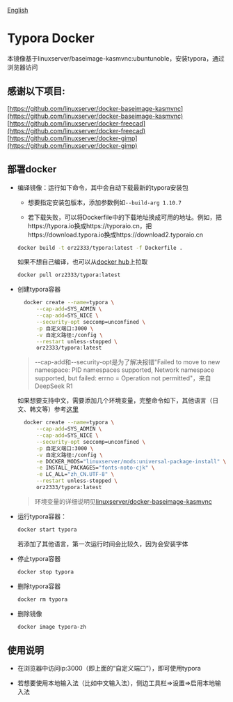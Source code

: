 [English](./README-en.md)

# Typora Docker

本镜像基于linuxserver/baseimage-kasmvnc:ubuntunoble，安装typora，通过浏览器访问

## 感谢以下项目:

[https://github.com/linuxserver/docker-baseimage-kasmvnc](https://github.com/linuxserver/docker-baseimage-kasmvnc)                
[https://github.com/linuxserver/docker-freecad](https://github.com/linuxserver/docker-freecad)  
[https://github.com/linuxserver/docker-gimp](https://github.com/linuxserver/docker-gimp)


## 部署docker

- 编译镜像：运行如下命令，其中会自动下载最新的typora安装包
  
  - 想要指定安装包版本，添加参数例如`--build-arg 1.10.7`
  
  - 若下载失败，可以将Dockerfile中的下载地址换成可用的地址。例如，把https://typora.io换成https://typoraio.cn，把https://download.typora.io换成https://download2.typoraio.cn

  ```sh
  docker build -t orz2333/typora:latest -f Dockerfile .
  ```

  如果不想自己编译，也可以从[docker hub](https://hub.docker.com/repository/docker/orz2333/typora)上拉取

  ```bash
  docker pull orz2333/typora:latest
  ```

- 创建typora容器

  ```bash
    docker create --name=typora \
        --cap-add=SYS_ADMIN \
        --cap-add=SYS_NICE \
        --security-opt seccomp=unconfined \
        -p 自定义端口:3000 \
        -v 自定义路径:/config \
        --restart unless-stopped \
        orz2333/typora:latest
  ```

  > --cap-add和--security-opt是为了解决报错"Failed to move to new namespace: PID namespaces supported, Network namespace supported, but failed: errno = Operation not permitted"，来自DeepSeek R1

  如果想要支持中文，需要添加几个环境变量，完整命令如下，其他语言（日文、韩文等）参考[这里](https://github.com/linuxserver/docker-baseimage-kasmvnc/tree/master?tab=readme-ov-file#language-support---internationalization)

  ```bash
    docker create --name=typora \
        --cap-add=SYS_ADMIN \
        --cap-add=SYS_NICE \
        --security-opt seccomp=unconfined \
        -p 自定义端口:3000 \
        -v 自定义路径:/config \
        -e DOCKER_MODS="linuxserver/mods:universal-package-install" \
        -e INSTALL_PACKAGES="fonts-noto-cjk" \
        -e LC_ALL="zh_CN.UTF-8" \
        --restart unless-stopped \
        orz2333/typora:latest
  ```

  > 环境变量的详细说明见[linuxserver/docker-baseimage-kasmvnc](https://github.com/linuxserver/docker-baseimage-kasmvnc/tree/master?tab=readme-ov-file#options)

- 运行typora容器：

  ```bash
  docker start typora
  ```

  若添加了其他语言，第一次运行时间会比较久，因为会安装字体

- 停止typora容器

  ```bash
  docker stop typora
  ```

- 删除typora容器

  ```bash
  docker rm typora
  ```

- 删除镜像

  ```bash
  docker image typora-zh
  ```

## 使用说明

- 在浏览器中访问ip:3000（即上面的“自定义端口”），即可使用typora
  
- 若想要使用本地输入法（比如中文输入法），侧边工具栏=>设置=>启用本地输入法